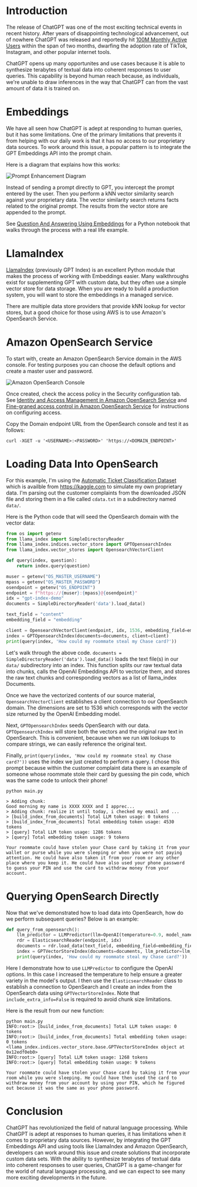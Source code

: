 # Introduction
The release of ChatGPT was one of the most exciting technical events in recent history. After years of disappointing technological advancement, out of nowhere ChatGPT was released and reportedly hit [100M Monthly Active Users](https://au.finance.yahoo.com/news/chatgpt-on-track-to-surpass-100-million-users-faster-than-tiktok-or-instagram-ubs-214423357.html) within the span of two months, dwarfing the adoption rate of TikTok, Instagram, and other popular internet tools.

ChatGPT opens up many opportunites and use cases because it is able to synthesize terabytes of textual data into coherent responses to user queries. This capability is beyond human reach because, as individuals, we're unable to draw inferences in the way that ChatGPT can from the vast amount of data it is trained on.
# Embeddings
We have all seen how ChatGPT is adept at responding to human queries, but it has some limitations. One of the primary limitations that prevents it from helping with our daily work is that it has no access to our proprietary data sources. To work around this issue, a popular pattern is to integrate the GPT Embeddings API into the prompt chain.

Here is a diagram that explains how this works:

![Prompt Enhancement Diagram](./image1.png)

Instead of sending a prompt directly to GPT, you intercept the prompt entered by the user. Then you perform a kNN vector similarity search against your proprietary data. The vector similarity search returns facts related to the original prompt. The results from the vector store are appended to the prompt.

See [Question And Answering Using Embeddings](https://github.com/openai/openai-cookbook/blob/main/examples/Question_answering_using_embeddings.ipynb) for a Python notebook that walks through the process with a real life example.
# LlamaIndex
[LlamaIndex](https://github.com/jerryjliu/gpt_index) (previously GPT Index) is an excellent Python module that makes the process of working with Embeddings easier. Many walkthroughs exist for supplementing GPT with custom data, but they often use a simple vector store for data storage. When you are ready to build a production system, you will want to store the embeddings in a managed service.

There are multiple data store providers that provide kNN lookup for vector stores, but a good choice for those using AWS is to use Amazon's OpenSearch Service.
# Amazon OpenSearch Service
To start with, create an Amazon OpenSearch Service domain in the AWS console. For testing purposes you can choose the default options and create a master user and password.

![Amazon OpenSearch Console](./image2.png)

Once created, check the access policy in the Security configuration tab. See [Identity and Access Management in Amazon OpenSearch Service](https://docs.aws.amazon.com/opensearch-service/latest/developerguide/ac.html) and [Fine-graned access control in Amazon OpenSearch Service](https://docs.aws.amazon.com/opensearch-service/latest/developerguide/fgac.html) for instructions on configuring access.

Copy the Domain endpoint URL from the OpenSearch console and test it as follows:
```
curl -XGET -u '<USERNAME>:<PASSWORD>' 'https://<DOMAIN_ENDPOINT>'
```
# Loading Data Into OpenSearch
For this example, I'm using the [Automatic Ticket Classification Dataset](https://www.kaggle.com/datasets/abhishek14398/automatic-ticket-classification-dataset) which is availble from https://kaggle.com to simulate my own proprietary data. I'm parsing out the customer complaints from the downloaded JSON file and storing them in a file called `cdata.txt` in a subdirectory named `data/`.

Here is the Python code that will seed the OpenSearch domain with the vector data:
```Python
from os import getenv
from llama_index import SimpleDirectoryReader
from llama_index.indices.vector_store import GPTOpensearchIndex
from llama_index.vector_stores import OpensearchVectorClient

def query(index, question):
	return index.query(question)

muser = getenv("OS_MASTER_USERNAME")
mpass = getenv("OS_MASTER_PASSWORD")
osendpoint = getenv("OS_ENDPOINT")
endpoint = f"https://{muser}:{mpass}@{osendpoint}"
idx = "gpt-index-demo"
documents = SimpleDirectoryReader('data').load_data()

text_field = "content"
embedding_field = "embedding"

client = OpensearchVectorClient(endpoint, idx, 1536, embedding_field=embedding_field, text_field=text_field)
index = GPTOpensearchIndex(documents=documents, client=client)
print(query(index, 'How could my roommate steal my Chase card?'))
```

Let's walk through the above code. `documents = SimpleDirectoryReader('data').load_data()` loads the text file(s) in our `data/` subdirectory into an index. This function splits our raw textual data into chunks, calls the OpenAI Embeddings API to vectorize them, and stores the raw text chunks and corresponding vectors as a list of llama_index Documents.

Once we have the vectorized contents of our source material, `OpensearchVectorClient` establishes a client connection to our OpenSearch domain. The dimensions are set to 1536 which corresponds with the vector size returned by the OpenAI Embedding model.

Next, `GPTOpensearchIndex` seeds OpenSearch with our data. `GPTOpensearchIndex` will store both the vectors and the original raw text in OpenSearch. This is convenient, because when we run `kNN` lookups to compare strings, we can easily reference the original text.

Finally, `print(query(index, 'How could my roommate steal my Chase card?'))` uses the index we just created to perform a query. I chose this prompt because within the customer complaint data there is an example of someone whose roommate stole their card by guessing the pin code, which was the same code to unlock their phone!

```
python main.py

> Adding chunk:
Good morning my name is XXXX XXXX and I apprec...
> Adding chunk: realize it until today, i checked my email and ...
> [build_index_from_documents] Total LLM token usage: 0 tokens
> [build_index_from_documents] Total embedding token usage: 4530 tokens
> [query] Total LLM token usage: 1286 tokens
> [query] Total embedding token usage: 9 tokens

Your roommate could have stolen your Chase card by taking it from your wallet or purse while you were sleeping or when you were not paying attention. He could have also taken it from your room or any other place where you keep it. He could have also used your phone password to guess your PIN and use the card to withdraw money from your account.
```
# Querying OpenSearch Directly
Now that we've demonstrated how to load data into OpenSearch, how do we perform subsequent queries? Below is an example:

```Python
def query_from_opensearch():
	llm_predictor = LLMPredictor(llm=OpenAI(temperature=0.9, model_name="text-davinci-003"))
	rdr = ElasticsearchReader(endpoint, idx)
	documents = rdr.load_data(text_field, embedding_field=embedding_field)
	index = GPTVectorStoreIndex(documents=documents, llm_predictor=llm_predictor, include_extra_info=False)
	print(query(index, 'How could my roommate steal my Chase card?'))
```

Here I demonstrate how to use `LLMPredictor` to configure the OpenAI options. In this case I increased the temperature to help ensure a greater variety in the model's output. I then use the `ElasticsearchReader` class to establish a connection to OpenSearch and I create an index from the OpenSearch data using `GPTVectorStoreIndex`. Note that `include_extra_info=False` is required to avoid chunk size limitations.

Here is the result from our new function:
```
python main.py
INFO:root:> [build_index_from_documents] Total LLM token usage: 0 tokens
INFO:root:> [build_index_from_documents] Total embedding token usage: 0 tokens
<llama_index.indices.vector_store.base.GPTVectorStoreIndex object at 0x12edf0eb0>
INFO:root:> [query] Total LLM token usage: 1268 tokens
INFO:root:> [query] Total embedding token usage: 9 tokens

Your roommate could have stolen your Chase card by taking it from your room while you were sleeping. He could have then used the card to withdraw money from your account by using your PIN, which he figured out because it was the same as your phone password.
```
# Conclusion
ChatGPT has revolutionized the field of natural language processing. While ChatGPT is adept at responses to human queries, it has limitations when it comes to proprietary data sources. However, by integrating the GPT Embeddings API and using tools like LlamaIndex and Amazon OpenSearch, developers can work around this issue and create solutions that incorporate  custom data sets. With the ability to synthesize terabytes of textual data into coherent responses to user queries, ChatGPT is a game-changer for the world of natural language processing, and we can expect to see many more exciting developments in the future.
